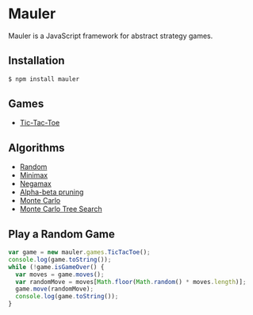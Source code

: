 Mauler
======

Mauler is a JavaScript framework for abstract strategy games.

Installation
------------

```bash
$ npm install mauler
```

Games
-----

- [Tic-Tac-Toe](src/games/tic-tac-toe/tic-tac-toe.js)

Algorithms
----------

- [Random](src/players/random.js)
- [Minimax](src/players/minimax.js)
- [Negamax](src/players/negamax.js)
- [Alpha-beta pruning](src/players/alpha-beta.js)
- [Monte Carlo](src/players/monte-carlo.js)
- [Monte Carlo Tree Search](src/players/mcts.js)

Play a Random Game
------------------

```js
var game = new mauler.games.TicTacToe();
console.log(game.toString());
while (!game.isGameOver() {
  var moves = game.moves();
  var randomMove = moves[Math.floor(Math.random() * moves.length)];
  game.move(randomMove);
  console.log(game.toString());
}
```
